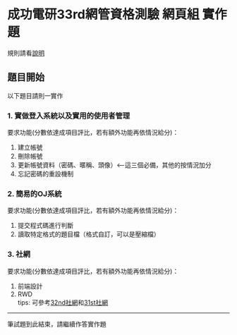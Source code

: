 # 成功電研33rd網管資格測驗 網頁組 實作題 #
規則請看[說明](../README.md)  

## 題目開始 ##
以下題目請則一實作
### 1. 實做登入系統以及實用的使用者管理 ###
要求功能(分數依達成項目評比，若有額外功能再依情況給分)：
1. 建立帳號
2. 刪除帳號
3. 更新帳號資料（密碼、暱稱、頭像）<--這三個必備，其他的按情況加分 
4. 忘記密碼的重設機制

### 2. 簡易的OJ系統 ###
要求功能(分數依達成項目評比，若有額外功能再依情況給分)：
1. 提交程式碼進行判斷
2. 讀取特定格式的題目檔（格式自訂，可以是壓縮檔）

### 3. 社網 ###
要求功能(分數依達成項目評比，若有額外功能再依情況給分)：
1. 前端設計
2. RWD  
tips: 可參考[32nd社網](https://ckcsc.net)和[31st社網](http://mars.cksh.tp.edu.tw/~t506/31st/)


---

筆試題到此結束，請繼續作答實作題
